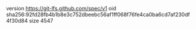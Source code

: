 version https://git-lfs.github.com/spec/v1
oid sha256:92fd28fb4b1b8e3c752dbeebc56af1ff068f76fe4ca0ba6cd7af230df4f30d84
size 4547
